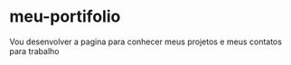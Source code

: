 # meu-portifolio
Vou desenvolver a pagina para conhecer meus projetos e meus contatos para trabalho
